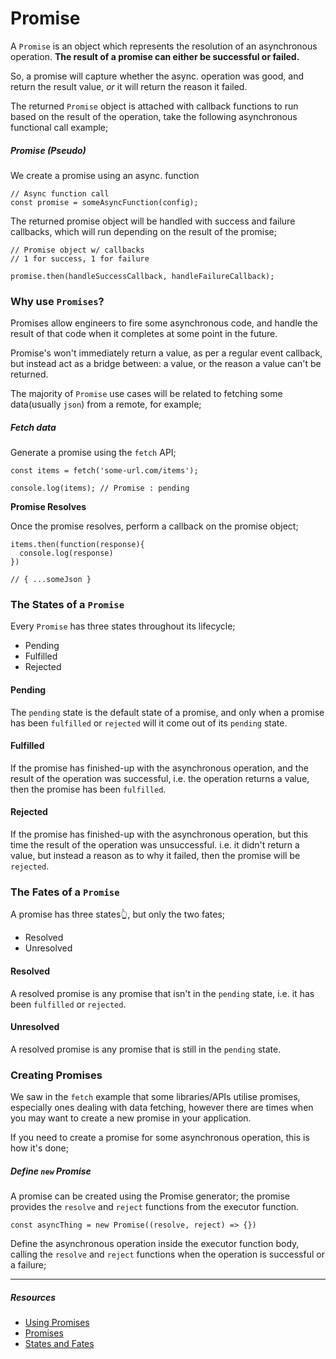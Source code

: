 # Promise

A `Promise` is an object which represents the resolution of an asynchronous operation. **The result of a promise can either be successful or failed.**

So, a promise will capture whether the async. operation was good, and return the result value, _or_ it will return the reason it failed.

The returned `Promise` object is attached with callback functions to run based on the result of the operation, take the following asynchronous functional call example;

##### Promise (Pseudo)

We create a promise using an async. function

```
// Async function call
const promise = someAsyncFunction(config);
```

The returned promise object will be handled with success and failure callbacks, which will run depending on the result of the promise;

```
// Promise object w/ callbacks
// 1 for success, 1 for failure

promise.then(handleSuccessCallback, handleFailureCallback);
```

### Why use `Promises`?

Promises allow engineers to fire some asynchronous code, and handle the result of that code when it completes at some point in the future.

Promise's won't immediately return a value, as per a regular event callback, but instead act as a bridge between: a value, or the reason a value can't be returned.

The majority of `Promise` use cases will be related to fetching some data(usually `json`) from a remote, for example;

##### Fetch data

Generate a promise using the `fetch` API;

```
const items = fetch('some-url.com/items');

console.log(items); // Promise : pending

```

**Promise Resolves**

Once the promise resolves, perform a callback on the promise object;

```
items.then(function(response){
  console.log(response)
})

// { ...someJson }

```

### The States of a `Promise`

Every `Promise` has three states throughout its lifecycle;

- Pending
- Fulfilled
- Rejected

#### **Pending**

The `pending` state is the default state of a promise, and only when a promise has been `fulfilled` or `rejected` will it come out of its `pending` state.

#### **Fulfilled**

If the promise has finished-up with the asynchronous operation, and the result of the operation was successful, i.e. the operation returns a value, then the promise has been `fulfilled`.

#### **Rejected**

If the promise has finished-up with the asynchronous operation, but this time the result of the operation was unsuccessful. i.e. it didn't return a value, but instead a reason as to why it failed, then the promise will be `rejected`.

### The Fates of a `Promise`

A promise has three states👆, but only the two fates;

- Resolved
- Unresolved

#### Resolved

A resolved promise is any promise that isn't in the `pending` state, i.e. it has been `fulfilled` or `rejected`.

#### Unresolved

A resolved promise is any promise that is still in the `pending` state.

### Creating Promises

We saw in the `fetch` example that some libraries/APIs utilise promises, especially ones dealing with data fetching, however there are times when you may want to create a new promise in your application.

If you need to create a promise for some asynchronous operation, this is how it's done;

##### Define `new` Promise

A promise can be created using the Promise generator; the promise provides the `resolve` and `reject` functions from the executor function.

```
const asyncThing = new Promise((resolve, reject) => {})
```

Define the asynchronous operation inside the executor function body, calling the `resolve` and `reject` functions when the operation is successful or a failure;

---

##### Resources

- [Using Promises](https://developer.mozilla.org/en-US/docs/Web/JavaScript/Guide/Using_promises)
- [Promises](https://developer.mozilla.org/en-US/docs/Web/JavaScript/Reference/Global_Objects/Promise)
- [States and Fates](https://github.com/domenic/promises-unwrapping/blob/master/docs/states-and-fates.md)

```

```
